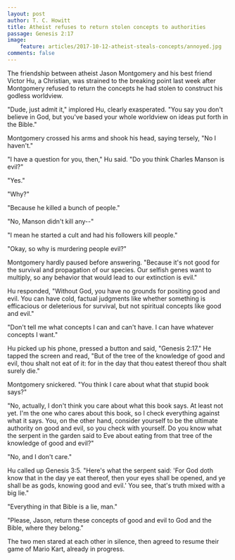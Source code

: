 ```yaml
---
layout: post
author: T. C. Howitt
title: Atheist refuses to return stolen concepts to authorities
passage: Genesis 2:17
image:
    feature: articles/2017-10-12-atheist-steals-concepts/annoyed.jpg
comments: false
---
```


The friendship between atheist Jason Montgomery and his best friend Victor Hu, a Christian, was strained to the breaking point last week after Montgomery refused to return the concepts he had stolen to construct his godless worldview.

"Dude, just admit it," implored Hu, clearly exasperated.  "You say you don't believe in God, but you've based your whole worldview on ideas put forth in the Bible."

Montgomery crossed his arms and shook his head, saying tersely, "No I haven't."

"I have a question for you, then," Hu said.  "Do you think Charles Manson is evil?"

"Yes."

"Why?"

"Because he killed a bunch of people."

"No, Manson didn't kill any--"

"I mean he started a cult and had his followers kill people."

"Okay, so why is murdering people evil?"

Montgomery hardly paused before answering.  "Because it's not good for the survival and propagation of our species.  Our selfish genes want to multiply, so any behavior that would lead to our extinction is evil."

Hu responded, "Without God, you have no grounds for positing good and evil.  You can have cold, factual judgments like whether something is efficacious or deleterious for survival, but not spiritual concepts like good and evil."

"Don't tell me what concepts I can and can't have.  I can have whatever concepts I want."

Hu picked up his phone, pressed a button and said, "Genesis 2:17."  He tapped the screen and read, "But of the tree of the knowledge of good and evil, thou shalt not eat of it: for in the day that thou eatest thereof thou shalt surely die."

Montgomery snickered.  "You think I care about what that stupid book says?"

"No, actually, I don't think you care about what this book says.  At least not yet.  I'm the one who cares about this book, so I check everything against what it says.  You, on the other hand, consider yourself to be the ultimate authority on good and evil, so you check with yourself.  Do you know what the serpent in the garden said to Eve about eating from that tree of the knowledge of good and evil?"

"No, and I don't care."

Hu called up Genesis 3:5.  "Here's what the serpent said: 'For God doth know that in the day ye eat thereof, then your eyes shall be opened, and ye shall be as gods, knowing good and evil.'  You see, that's truth mixed with a big lie."

"Everything in that Bible is a lie, man."

"Please, Jason, return these concepts of good and evil to God and the Bible, where they belong."

The two men stared at each other in silence, then agreed to resume their game of Mario Kart, already in progress.
